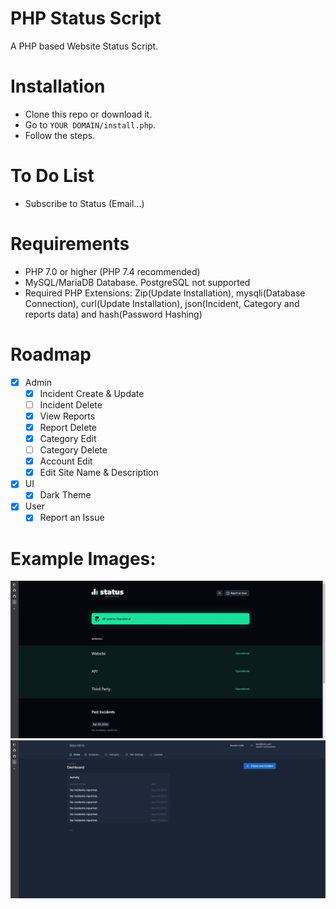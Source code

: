 # PHP Status Script

A PHP based Website Status Script.

# Installation
- Clone this repo or download it.
- Go to `YOUR DOMAIN/install.php`.
- Follow the steps.

# To Do List 
- Subscribe to Status (Email...)

# Requirements
- PHP 7.0 or higher (PHP 7.4 recommended)
- MySQL/MariaDB Database. PostgreSQL not supported
- Required PHP Extensions: Zip(Update Installation), mysqli(Database Connection), curl(Update Installation), json(Incident, Category and reports data) and hash(Password Hashing)

# Roadmap
- [x] Admin
  - [x] Incident Create & Update
  - [ ] Incident Delete
  - [x] View Reports
  - [x] Report Delete
  - [x] Category Edit
  - [ ] Category Delete
  - [x] Account Edit
  - [x] Edit Site Name & Description
 - [x] UI
    - [x] Dark Theme
 - [x] User
    - [x] Report an Issue
# Example Images:
![image](https://raw.githubusercontent.com/aliyasiny65/crypon-status-page/main/mainpage.png)
![image](https://raw.githubusercontent.com/aliyasiny65/crypon-status-page/main/adminpanel.png)
